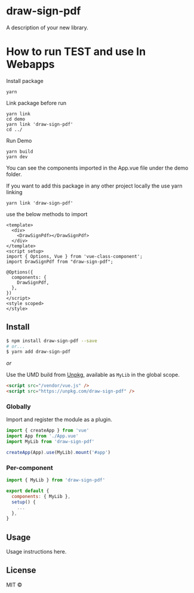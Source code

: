 # draw-sign-pdf
A description of your new library.

# How to run TEST and use In Webapps

Install package
```
yarn 
````
Link package before run 
```
yarn link
cd demo 
yarn link 'draw-sign-pdf'
cd ../
```

Run Demo
```
yarn build
yarn dev
```

You can see the components imported in the App.vue file under the demo folder.

If you want to add this package in any other project locally the use yarn linking 
```
yarn link 'draw-sign-pdf'
```

use the below methods to import 
``` vue
<template>
  <div>
    <DrawSignPdf></DrawSignPdf>
  </div>
</template>
<script setup>
import { Options, Vue } from 'vue-class-component';
import DrawSignPdf from "draw-sign-pdf";

@Options({
  components: {
    DrawSignPdf,
  },
})
</script>
<style scoped>
</style>

```


## Install

```bash
$ npm install draw-sign-pdf --save
# or...
$ yarn add draw-sign-pdf
```

_or_

Use the UMD build from [Unpkg](https://unpkg.com/draw-sign-pdf), available as `MyLib` in the global scope.

```html
<script src="/vendor/vue.js" />
<script src="https://unpkg.com/draw-sign-pdf" />
```

### Globally

Import and register the module as a plugin.

```javascript
import { createApp } from 'vue'
import App from './App.vue'
import MyLib from 'draw-sign-pdf'

createApp(App).use(MyLib).mount('#app')
```

### Per-component

```javascript
import { MyLib } from 'draw-sign-pdf'

export default {
  components: { MyLib },
  setup() {
    ...
  },
}
```

## Usage

Usage instructions here.

## License

MIT © 
